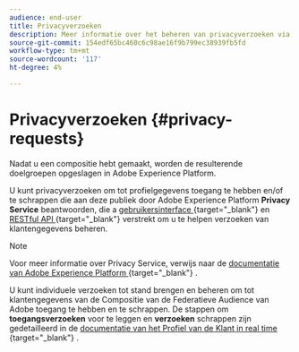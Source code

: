 ```yaml
---
audience: end-user
title: Privacyverzoeken
description: Meer informatie over het beheren van privacyverzoeken via Privacy Service
source-git-commit: 154edf65bc460c6c98ae16f9b799ec38939fb5fd
workflow-type: tm+mt
source-wordcount: '117'
ht-degree: 4%

---
```


# Privacyverzoeken {#privacy-requests}

Nadat u een compositie hebt gemaakt, worden de resulterende doelgroepen opgeslagen in Adobe Experience Platform.

U kunt privacyverzoeken om tot profielgegevens toegang te hebben en/of te schrappen die aan deze publiek door Adobe Experience Platform **Privacy Service** beantwoorden, die a [ gebruikersinterface ](https://experienceleague.adobe.com/docs/experience-platform/privacy/ui/user-guide.html){target="_blank"}  en [ RESTful API ](https://experienceleague.adobe.com/en/docs/experience-platform/privacy/api/overview){target="_blank"}  verstrekt om u te helpen verzoeken van klantengegevens beheren.

<!--With Privacy Service, you can submit requests to access and delete personal customer data from Adobe Experience Cloud applications, facilitating automated compliance with legal and organizational privacy regulations.

Privacy requests can be created and managed from the **[!UICONTROL Requests]** menu.

![](assets/requests.png)-->

>[!NOTE]
>
>Voor meer informatie over Privacy Service, verwijs naar de [ documentatie van Adobe Experience Platform ](https://experienceleague.adobe.com/docs/experience-platform/privacy/home.html?lang=nl){target="_blank"} .

U kunt individuele verzoeken tot stand brengen en beheren om tot klantengegevens van de Compositie van de Federatieve Audience van Adobe toegang te hebben en te schrappen. De stappen om **toegangsverzoeken** voor te leggen en **verzoeken** schrappen zijn gedetailleerd in de [ documentatie van het Profiel van de Klant in real time ](https://experienceleague.adobe.com/en/docs/experience-platform/profile/privacy){target="_blank"} .

<!--## Manage individual data privacy requests {#data-privacy-requests}

You can submit individual requests to access and delete consumer data from Adobe Federated Audience Composition in two ways:

* Through the **Privacy Service UI**. [Learn more](https://experienceleague.adobe.com/docs/experience-platform/privacy/ui/user-guide.html){target="_blank"}
* Through the **Privacy Service API**. [Learn more](https://experienceleague.adobe.com/en/docs/experience-platform/privacy/api/overview){target="_blank"}

///More specific information on Privacy Service API [here](https://developer.adobe.com/experience-platform-apis/references/privacy-service/#_blank).

Privacy Service supports two types of requests: **data access** and **data deletion**.

For **access requests** and **delete requests**, specify the three following services from the UI:

* Profile (product code: "profileService" in the API)
* AEP Data Lake (product code: "aepDataLake" in the API)
* Identity (product code: "identity" in the API)

## Create Access and Delete requests

### Prerequisites

To make requests to Access and Delete data for Adobe Federated Audience Composition, you must have:

* an Adobe organization ID
* an Identity identifier of the person you want to act on and the corresponding namespace(s). For more information about identity namespaces Experience Platform, see the [identity namespace overview](https://experienceleague.adobe.com/en/docs/experience-platform/identity/features/namespaces).

### Required field values for API requests

```json
"companyContexts":
    "namespace": imsOrgID
    "value": <Your Adobe Organization ID Value>

"users":
    "action": either access or delete

    "userIDs":
        "namespace": e.g. email, aaid, ecid, etc.
        "type": standard
        "value": <Data Subject's Identity Identifier>

"include":
    profileService (product code for Profile)
    aepDataLake (product code for AEP Data Lake)
    identity (product code for Identity)

"regulation":
    gdpr, ccpa, pdpa, lgpd_bra, or nzpa_nzl (which is the privacy regulation that applies to the request)
```


### GDPR Access request example

From the UI:

![](assets/accessrequest.png){width="60%" align="center"}

Through the API:

```json
// JSON Request
{
   "companyContexts":[
      {
         "namespace":"imsOrgID",
         "value":"745F37C35E4B776E0A49421B@AdobeOrg"
      }
   ],
   "users":[
      {
         "action":[
            "access"
         ],
         "userIDs":[
            {
               "namespace":"ecid",
               "value":"38400000-8cf0-11bd-b23e-10b96e40000d",
               "type":"standard"
            },
            {
               "namespace":"email",
               "value":"johndoe4@gmail.com",
               "type":"standard"
            }
         ]
      }
   ],
   "include":[
    "profileService", "aepDataLake", "identity"
   ],
   "regulation":"gdpr"
}
```

```json
// JSON Response
{
    "requestId": "17163122360480365RX-705",
    "totalRecords": 1,
    "jobs": [
        {
            "jobId": "e709b1f4-1796-11ef-b422-eddd0aebc40d",
            "customer": {
                "user": {
                    "key": "John Doe",
                    "action": [
                        "access"
                    ],
                    "userIDs": [
                        {
                            "namespace": "ecid",
                            "value": "38400000-8cf0-11bd-b23e-10b96e40000d",
                            "type": "standard",
                            "namespaceId": 4,
                            "isDeletedClientSide": false
                        },
                        {
                            "namespace": "email",
                            "value": "johndoe4@gmail.com",
                            "type": "standard",
                            "namespaceId": 6,
                            "isDeletedClientSide": false
                        }
                    ]
                }
            }
        }
    ]
}
```

### GDPR Delete request example

From the UI:

![](assets/deleterequest.png){width="60%" align="center"}

Through the API:

```json
// JSON Request
{
  "companyContexts": [
    {
      "namespace": "imsOrgID",
      "value": "745F37C35E4B776E0A49421B@AdobeOrg"
    }
  ],
  "users": [
    {
      "action": [
          "delete"
      ],
      "userIDs": [
        {
          "namespace": "ecid",
          "value": "38400000-8cf0-11bd-b23e-10b96e40000d",
          "type": "standard"
        },
                {
          "namespace": "email",
          "value": "johndoe4@gmail.com",
          "type": "standard"
        }
      ]
    }
  ],
  "include": [
    "profileService", "aepDataLake", "identity"
  ],
  "regulation": "gdpr"
}
```

```json
// JSON Response
{
    "requestId": "17163122360480365RX-705",
    "totalRecords": 1,
    "jobs": [
        {
            "jobId": "e709b1f4-1796-11ef-b422-eddd0aebc40d",
            "customer": {
                "user": {
                    "key": "John Doe",
                    "action": [
                        "delete"
                    ],
                    "userIDs": [
                        {
                            "namespace": "ecid",
                            "value": "38400000-8cf0-11bd-b23e-10b96e40000d",
                            "type": "standard",
                            "namespaceId": 4,
                            "isDeletedClientSide": false
                        },
                        {
                            "namespace": "email",
                            "value": "johndoe4@gmail.com",
                            "type": "standard",
                            "namespaceId": 6,
                            "isDeletedClientSide": false
                        }
                    ]
                }
            }
        }
    ]
}
```
-->